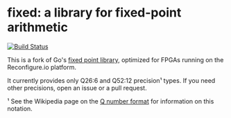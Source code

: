 fixed: a library for fixed-point arithmetic
===========================================

[![Build Status](https://travis-ci.org/ReconfigureIO/fixed.svg?branch=master)](https://travis-ci.org/ReconfigureIO/fixed)

This is a fork of Go's [fixed point library][gofixed], optimized for FPGAs running on the Reconfigure.io platform.

It currently provides only Q26:6 and Q52:12 precision¹ types. If you need other precisions, open an issue or a pull request.

¹ See the Wikipedia page on the [Q number format][q] for information on this notation.

[q]: https://en.wikipedia.org/wiki/Q_(number_format)
[gofixed]: https://godoc.org/golang.org/x/image/math/fixed
